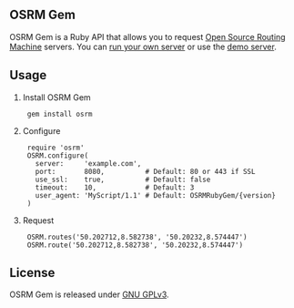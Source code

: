 ## OSRM Gem

OSRM Gem is a Ruby API that allows you to request [Open Source Routing Machine](http://project-osrm.org/) servers.
You can [run your own server](https://github.com/Project-OSRM/osrm-backend/wiki) or use the [demo server](https://github.com/Project-OSRM/osrm-backend/wiki/Api-usage-policy).

## Usage

1. Install OSRM Gem

        gem install osrm

2. Configure

        require 'osrm'
        OSRM.configure(
          server:     'example.com',
          port:       8080,          # Default: 80 or 443 if SSL
          use_ssl:    true,          # Default: false
          timeout:    10,            # Default: 3
          user_agent: 'MyScript/1.1' # Default: OSRMRubyGem/{version}
        )

3. Request

        OSRM.routes('50.202712,8.582738', '50.20232,8.574447')
        OSRM.route('50.202712,8.582738', '50.20232,8.574447')

## License

OSRM Gem is released under [GNU GPLv3](https://www.gnu.org/licenses/gpl-3.0.html).
